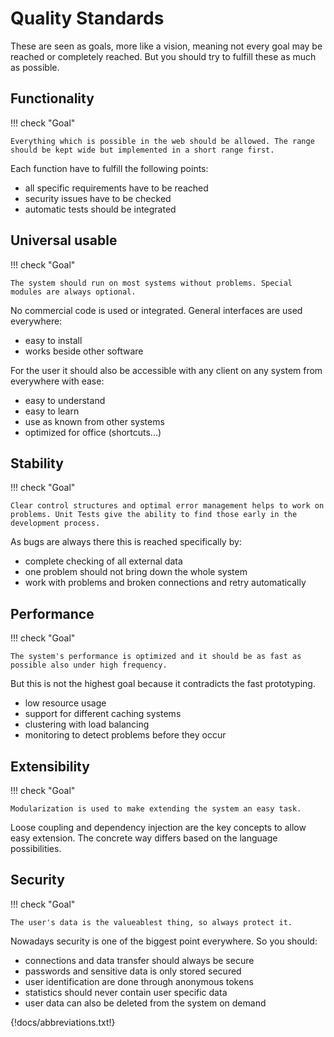 # Quality Standards

These are seen as goals, more like a vision, meaning not every goal may be reached or completely reached. But you should try to fulfill these as much as possible.

## Functionality

!!! check "Goal"

    Everything which is possible in the web should be allowed. The range should be kept wide but implemented in a short range first.

Each function have to fulfill the following points:

-   all specific requirements have to be reached
-   security issues have to be checked
-   automatic tests should be integrated

## Universal usable

!!! check "Goal"

    The system should run on most systems without problems. Special modules are always optional.

No commercial code is used or integrated. General interfaces are used everywhere:

-   easy to install
-   works beside other software

For the user it should also be accessible with any client on any system from everywhere with ease:

-   easy to understand
-   easy to learn
-   use as known from other systems
-   optimized for office (shortcuts...)

## Stability

!!! check "Goal"

    Clear control structures and optimal error management helps to work on problems. Unit Tests give the ability to find those early in the development process.

As bugs are always there this is reached specifically by:

-   complete checking of all external data
-   one problem should not bring down the whole system
-   work with problems and broken connections and retry automatically

## Performance

!!! check "Goal"

    The system's performance is optimized and it should be as fast as possible also under high frequency.

But this is not the highest goal because it contradicts the fast prototyping.

-   low resource usage
-   support for different caching systems
-   clustering with load balancing
-   monitoring to detect problems before they occur

## Extensibility

!!! check "Goal"

    Modularization is used to make extending the system an easy task.

Loose coupling and dependency injection are the key concepts to allow easy extension. The concrete way differs based on the language possibilities.

## Security

!!! check "Goal"

    The user's data is the valueablest thing, so always protect it.

Nowadays security is one of the biggest point everywhere. So you should:

-   connections and data transfer should always be secure
-   passwords and sensitive data is only stored secured
-   user identification are done through anonymous tokens
-   statistics should never contain user specific data
-   user data can also be deleted from the system on demand

{!docs/abbreviations.txt!}
